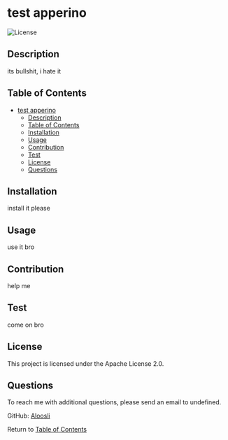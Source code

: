# test apperino

![License](https://img.shields.io/badge/license-apache_license_2.0-brightgreen.svg)

## Description

its bullshit, i hate it

## Table of Contents

- [test apperino](#test-apperino)
  - [Description](#description)
  - [Table of Contents](#table-of-contents)
  - [Installation](#installation)
  - [Usage](#usage)
  - [Contribution](#contribution)
  - [Test](#test)
  - [License](#license)
  - [Questions](#questions)

## Installation

install it please

## Usage

use it bro

## Contribution

help me

## Test

come on bro

## License

This project is licensed under the Apache License 2.0.

## Questions

To reach me with additional questions, please send an email to undefined.

GitHub: [Aloosli](https://github.com/Aloosli)

Return to [Table of Contents](#table-of-contents)
